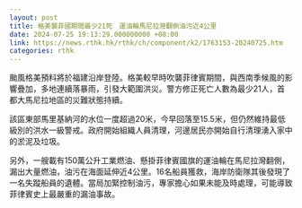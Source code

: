 ```yaml
---
layout: post
title: 格美襲菲國期間最少21死　運油輪馬尼拉灣翻側油污近4公里
date: 2024-07-25 19:13:29.000000000 +08:00
link: https://news.rthk.hk/rthk/ch/component/k2/1763153-20240725.htm
categories: rthk
---
```


颱風格美預料將於福建沿岸登陸。格美較早時吹襲菲律賓期間，與西南季候風的影響疊加，多地連續落暴雨，引發大範圍洪災。警方修正死亡人數為最少21人，首都大馬尼拉地區的災難狀態持續。

該區東部馬里基納河的水位一度超過20米，今早回落至15.5米，但仍然維持最低級別的洪水一級警戒。政府開始組織人員清理，河邊居民亦開始自行清理湧入家中的淤泥及垃圾。

另外，一艘載有150萬公升工業燃油、懸掛菲律賓國旗的運油輪在馬尼拉灣翻側，漏出大量燃油，油污在海面延伸近4公里。16名船員獲救，海岸防衛隊其後發現了一名失蹤船員的遺體。當局加緊控制油污，專家擔心如果未能及時處理，可能導致菲律賓史上最嚴重的漏油事故。
